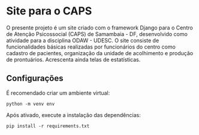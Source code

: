 # Site para o CAPS
O presente projeto é um site criado com o framework Django para o Centro de Atenção Psicossocial (CAPS) de Samambaia - DF, desenvolvido como atividade para a disciplina ODAW - UDESC. O site consiste de funcionalidades básicas realizadas por funcionários do centro como cadastro de pacientes, organização da unidade de acolhimento e produção de prontuários. Acrescenta ainda telas de estatísticas.

## Configurações

 É recomendado criar um ambiente virtual:

``` python -m venv env ```

Após ativado, execute a instalação das dependências:

``` pip install -r requirements.txt ```
